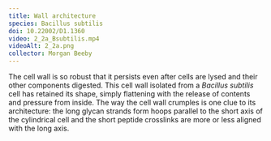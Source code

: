 ```yaml
---
title: Wall architecture
species: Bacillus subtilis 
doi: 10.22002/D1.1360
video: 2_2a_Bsubtilis.mp4
videoAlt: 2_2a.png
collector: Morgan Beeby
---
```


The cell wall is so robust that it persists even after cells are lysed and their other components digested. This cell wall isolated from a *Bacillus subtilis* cell has retained its shape, simply flattening with the release of contents and pressure from inside. The way the cell wall crumples is one clue to its architecture: the long glycan strands form hoops parallel to the short axis of the cylindrical cell and the short peptide crosslinks are more or less aligned with the long axis.

